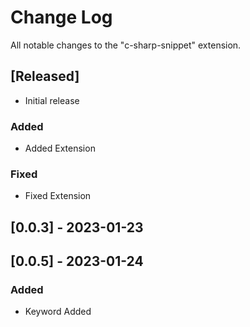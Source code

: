 # Change Log

All notable changes to the "c-sharp-snippet" extension.

## [Released]

- Initial release

### Added 

- Added Extension

### Fixed

- Fixed Extension

## [0.0.3] - 2023-01-23
## [0.0.5] - 2023-01-24
### Added 

- Keyword Added 
